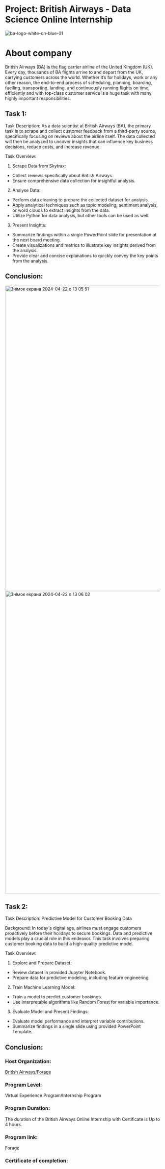 # Project: British Airways - Data Science Online Internship

![ba-logo-white-on-blue-01](https://github.com/IraSafonik/project_British-Airways_Data-Science/assets/32171563/2aa04782-cdae-4378-9043-9a7bcfe8c9c7) 

# About company 
British Airways (BA) is the flag carrier airline of the United Kingdom (UK). Every day, thousands of BA flights arrive to and depart from the UK, carrying customers across the world. Whether it’s for holidays, work or any other reason, the end-to-end process of scheduling, planning, boarding, fuelling, transporting, landing, and continuously running flights on time, efficiently and with top-class customer service is a huge task with many highly important responsibilities.

## Task 1:
Task Description:
As a data scientist at British Airways (BA), the primary task is to scrape and collect customer feedback from a third-party source, specifically focusing on reviews about the airline itself. The data collected will then be analyzed to uncover insights that can influence key business decisions, reduce costs, and increase revenue.

Task Overview:
1. Scrape Data from Skytrax:
- Collect reviews specifically about British Airways.
- Ensure comprehensive data collection for insightful analysis.
2. Analyse Data:
- Perform data cleaning to prepare the collected dataset for analysis.
- Apply analytical techniques such as topic modeling, sentiment analysis, or word clouds to extract insights from the data.
- Utilize Python for data analysis, but other tools can be used as well.
3. Present Insights:
- Summarize findings within a single PowerPoint slide for presentation at the next board meeting.
- Create visualizations and metrics to illustrate key insights derived from the analysis.
- Provide clear and concise explanations to quickly convey the key points from the analysis.

## Сonclusion:
<img width="990" alt="Знімок екрана 2024-04-22 о 13 05 51" src="https://github.com/IraSafonik/project_British-Airways_Data-Science/assets/32171563/6d767d39-347b-4cdd-bd19-d8011d11d1fe">

<img width="982" alt="Знімок екрана 2024-04-22 о 13 06 02" src="https://github.com/IraSafonik/project_British-Airways_Data-Science/assets/32171563/971d3836-529f-4c3d-ae08-25896b82372f">

## Task 2:
Task Description: Predictive Model for Customer Booking Data

Background:
In today's digital age, airlines must engage customers proactively before their holidays to secure bookings. Data and predictive models play a crucial role in this endeavor. This task involves preparing customer booking data to build a high-quality predictive model.

Task Overview:
1. Explore and Prepare Dataset:
- Review dataset in provided Jupyter Notebook.
- Prepare data for predictive modeling, including feature engineering.
2. Train Machine Learning Model:
- Train a model to predict customer bookings.
- Use interpretable algorithms like Random Forest for variable importance.
3. Evaluate Model and Present Findings:
- Evaluate model performance and interpret variable contributions.
- Summarize findings in a single slide using provided PowerPoint Template.

## Сonclusion:

### Host Organization:
[British Airways/Forage](https://www.britishairways.com/travel/home/public/en_ua/)
### Program Level:
Virtual Experience Program/Internship Program
### Program Duration:
The duration of the British Airways Online Internship with Certificate is Up to 4 hours.
### Program link: 
[Forage](https://www.theforage.com/simulations/british-airways/data-science-yqoz)
### Certificate of completion:
